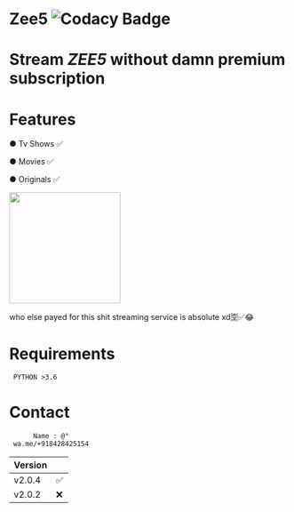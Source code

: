 # Zee5 ![Codacy Badge](https://api.codacy.com/project/badge/Grade/fcbc4bb229fc4c4bab285e23552cbe61)
# Stream *ZEE5* without damn premium subscription

# Features

  ● Tv Shows ✅
  
  ● Movies ✅ 
  
  ● Originals ✅
  
<img src= https://h.top4top.io/p_1728tqria0.jpg width="200" height="200" />

who else payed for this shit streaming service is absolute xd🈳️✅😂

# Requirements

     PYTHON >3.6
  
# Contact

          Name : @°
     wa.me/+918428425154

| Version |          |
| ------- |----------|
| v2.0.4  |    ✅    |
| v2.0.2  |    ❌    |
